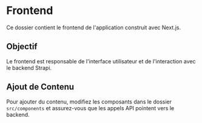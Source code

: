# Frontend

Ce dossier contient le frontend de l'application construit avec Next.js.

## Objectif

Le frontend est responsable de l'interface utilisateur et de l'interaction avec le backend Strapi.

## Ajout de Contenu

Pour ajouter du contenu, modifiez les composants dans le dossier `src/components` et assurez-vous que les appels API pointent vers le backend.
